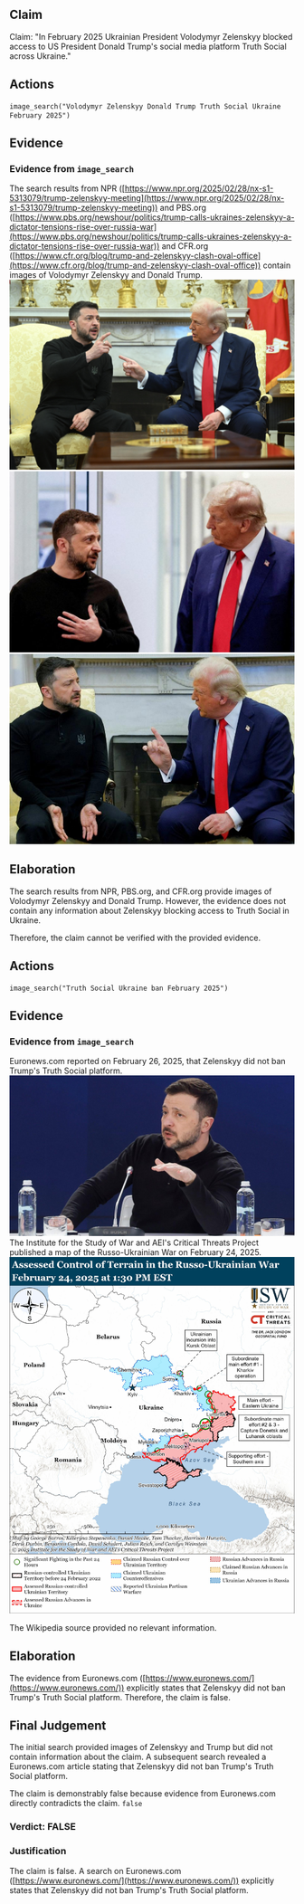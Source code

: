 ## Claim
Claim: "In February 2025 Ukrainian President Volodymyr Zelenskyy blocked access to US President Donald Trump's social media platform Truth Social across Ukraine."

## Actions
```
image_search("Volodymyr Zelenskyy Donald Trump Truth Social Ukraine February 2025")
```

## Evidence
### Evidence from `image_search`
The search results from NPR ([https://www.npr.org/2025/02/28/nx-s1-5313079/trump-zelenskyy-meeting](https://www.npr.org/2025/02/28/nx-s1-5313079/trump-zelenskyy-meeting)) and PBS.org ([https://www.pbs.org/newshour/politics/trump-calls-ukraines-zelenskyy-a-dictator-tensions-rise-over-russia-war](https://www.pbs.org/newshour/politics/trump-calls-ukraines-zelenskyy-a-dictator-tensions-rise-over-russia-war)) and CFR.org ([https://www.cfr.org/blog/trump-and-zelenskyy-clash-oval-office](https://www.cfr.org/blog/trump-and-zelenskyy-clash-oval-office)) contain images of Volodymyr Zelenskyy and Donald Trump. ![image 6639](media/2025-08-29_22-59-1756508342-883507.jpg) ![image 6641](media/2025-08-29_22-59-1756508343-861143.jpg) ![image 6644](media/2025-08-29_22-59-1756508345-594835.jpg)


## Elaboration
The search results from NPR, PBS.org, and CFR.org provide images of Volodymyr Zelenskyy and Donald Trump. However, the evidence does not contain any information about Zelenskyy blocking access to Truth Social in Ukraine.

Therefore, the claim cannot be verified with the provided evidence.


## Actions
```
image_search("Truth Social Ukraine ban February 2025")
```

## Evidence
### Evidence from `image_search`
Euronews.com reported on February 26, 2025, that Zelenskyy did not ban Trump's Truth Social platform. ![image 6649](media/2025-08-29_22-59-1756508366-726662.jpg) The Institute for the Study of War and AEI's Critical Threats Project published a map of the Russo-Ukrainian War on February 24, 2025. ![image 6651](media/2025-08-29_22-59-1756508367-353374.jpg)

The Wikipedia source provided no relevant information.


## Elaboration
The evidence from Euronews.com ([https://www.euronews.com/](https://www.euronews.com/)) explicitly states that Zelenskyy did not ban Trump's Truth Social platform. Therefore, the claim is false.


## Final Judgement
The initial search provided images of Zelenskyy and Trump but did not contain information about the claim. A subsequent search revealed a Euronews.com article stating that Zelenskyy did not ban Trump's Truth Social platform.

The claim is demonstrably false because evidence from Euronews.com directly contradicts the claim. `false`


### Verdict: FALSE

### Justification
The claim is false. A search on Euronews.com ([https://www.euronews.com/](https://www.euronews.com/)) explicitly states that Zelenskyy did not ban Trump's Truth Social platform.
